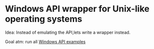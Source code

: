 # Windows API wrapper for Unix-like operating systems
Idea: Instead of emulating the API,lets write a wrapper instead.

Goal atm: run all [Windows API examples](https://github.com/microsoft/Windows-classic-samples)